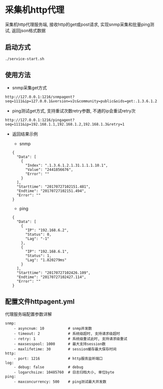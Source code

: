 采集机http代理
====

采集机http代理服务端, 接收http的get或post请求, 实现snmp采集和批量ping测试, 返回json格式数据

启动方式
----

```
./service-start.sh
```

使用方法
----

* snmp采集get方式
```
http://127.0.0.1:1216/snmpagent?seq=1111&ip=127.0.0.1&version=v2c&community=public&oids=get:.1.3.6.1.2.1.1.2.0!table:.1.3.6.1.2.1.31.1.1.1.1,.1.3.6.1.2.1.31.1.1.1.10
```

* ping测试get方式, 支持重试次数retry参数, 不通的ip会重试retry次

```
http://127.0.0.1:1216/pingagent?seq=1111&ip=192.168.1.1,192.168.1.2,192.168.1.3&retry=1
```

* 返回结果示例

    * snmp
    ```
    {
      "Data": [
        {
          "Index": ".1.3.6.1.2.1.31.1.1.1.10.1",
          "Value": "2441856676",
          "Error": ""
        }
      ],
      "Starttime": "20170727102151.481",
      "Endtime": "20170727102151.494",
      "Error": ""
    }
    ```
    
    * ping
    ```
    {
      "Data": [
        {
          "IP": "192.168.6.2",
          "Status": 0,
          "Lag": "-1"
        },
        {
          "IP": "192.168.6.1",
          "Status": 1,
          "Lag": "1.820279ms"
        }
      ],
      "Starttime": "20170727102426.109",
      "Endtime": "20170727102427.114",
      "Error": ""
    }
    ```
    
配置文件httpagent.yml
----

代理服务端配置参数详解

```
snmp:
    - asyncnum: 10           # snmp并发数
    - timeout: 2             # 系统级超时, 支持请求级超时
    - retry: 1               # 系统级重试此时, 支持请求级重试
    - maxsesspool: 1000      # 最大支持session数
    - maxlifetime: 30        # session缓存最大保存时间
http:
    - port: 1216             # http服务监听端口
log:
    - debug: false           # debug
    - logarchsize: 10485760  # 日志归档大小, 单位byte
ping:
    - maxconcurrency: 500    # ping测试最大并发数
```
